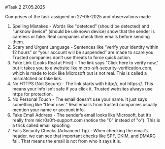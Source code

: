 #Task 2 27.05.2025

Comprises of the task assigned on 27-05-2025 and observations made 
1.	Spelling Mistakes - 
  Words like "detetced" (should be detected) and "unknow device" (should be unknown device) show that the sender is careless or fake. Real companies check their emails before sending them.
2.	Scary and Urgent Language - 
  Sentences like “verify your identity within 12 hours” or “your account will be suspended” are made to scare you. Trusted companies don’t use threats to force quick action.
3.	Fake Link (Looks Real at First) - 
  The link says "Click here to verify now," but it takes you to a website like micro-sift-security-verification.com, which is made to look like Microsoft but is not real. This is called a mismatched or fake link.
4.	No HTTPS (Not Secure) - 
  The link starts with http://, not https://. This means your info isn’t safe if you click it. Trusted websites always use https for protection.
5.	No Personal Touch - 
  The email doesn’t use your name. It just says something like “Dear user.” Real emails from trusted companies usually mention your name or account info.
6.	Fake Email Address - 
  The sender’s email looks like Microsoft, but it’s really from micr0s0ft-support.com (notice the "0" instead of "o"). This is a trick called email spoofing.
7.	Fails Security Checks (Advanced Tip) - 
  When checking the email’s header, we can see that important checks like SPF, DKIM, and DMARC fail. That means the email is not from who it says it is.
